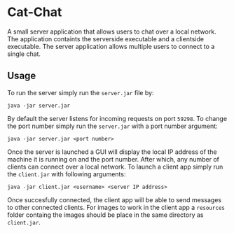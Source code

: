 # Cat-Chat

A small server application that allows users to chat over a local network. The application containts the serverside executable and a clientside executable. The server application allows multiple users to connect to a single chat.

## Usage

To run the server simply run the `server.jar` file by:

```
java -jar server.jar
```

By default the server listens for incoming requests on port `59298`. To change the port number simply run the `server.jar` with a port number argument:

```
java -jar server.jar <port number>
```

Once the server is launched a GUI will display the local IP address of the machine it is running on and the port number. After which, any number of clients can connect over a local network. To launch a client app simply run the `client.jar` with following arguments:

```
java -jar client.jar <username> <server IP address>
```

Once succesfully connected, the client app will be able to send messages to other connected clients. For images to work in the client app a `resources` folder containg the images should be place in the same directory as `client.jar`.
